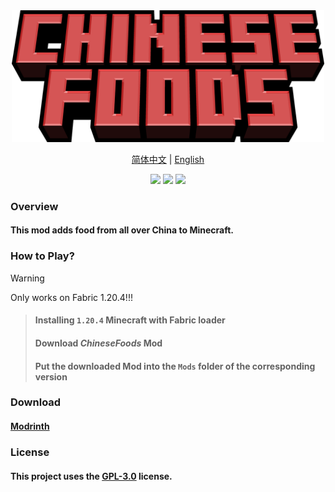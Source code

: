 <div  align="center">
<img width="500"src="ChineseFoods.png"></img>
<div><p><a href="./README_CN.md">简体中文</a> | <a href="README.md">English</a></p></div>
<img src="https://img.shields.io/github/stars/alumr/ChineseFoods.svg?style=social">
<img src="https://img.shields.io/badge/0.1.0-yellow?label=Release">
<img src="https://img.shields.io/badge/License-GNU General Public%203.0-red.svg">
</div>


### Overview

#### This mod adds food from all over China to Minecraft.

### How to Play?
> [!WARNING]
> Only works on Fabric 1.20.4!!!

> #### Installing `1.20.4` Minecraft with Fabric loader
> #### Download ***ChineseFoods*** Mod
> #### Put the downloaded Mod into the `Mods` folder of the corresponding version


### Download
#### [Modrinth](https://modrinth.com/mod/chinesefoods)

### License
#### This project uses the [GPL-3.0](https://www.gnu.org/licenses/gpl-3.0.html) license.
